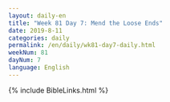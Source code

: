 ```yaml
---
layout: daily-en
title: "Week 81 Day 7: Mend the Loose Ends"
date: 2019-8-11 
categories: daily
permalink: /en/daily/wk81-day7-daily.html
weekNum: 81
dayNum: 7
language: English
---
```

{% include BibleLinks.html %} 
